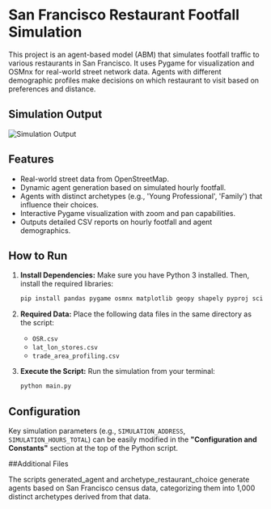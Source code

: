 # San Francisco Restaurant Footfall Simulation

This project is an agent-based model (ABM) that simulates footfall traffic to various restaurants in San Francisco. It uses Pygame for visualization and OSMnx for real-world street network data. Agents with different demographic profiles make decisions on which restaurant to visit based on preferences and distance.

## Simulation Output

![Simulation Output](data/output.gif)

## Features

-   Real-world street data from OpenStreetMap.
-   Dynamic agent generation based on simulated hourly footfall.
-   Agents with distinct archetypes (e.g., 'Young Professional', 'Family') that influence their choices.
-   Interactive Pygame visualization with zoom and pan capabilities.
-   Outputs detailed CSV reports on hourly footfall and agent demographics.

## How to Run

1.  **Install Dependencies:**
    Make sure you have Python 3 installed. Then, install the required libraries:
    ```bash
    pip install pandas pygame osmnx matplotlib geopy shapely pyproj scipy numpy tqdm
    ```

2.  **Required Data:**
    Place the following data files in the same directory as the script:
    -   `OSR.csv`
    -   `lat_lon_stores.csv`
    -   `trade_area_profiling.csv`

3.  **Execute the Script:**
    Run the simulation from your terminal:
    ```bash
    python main.py
    ```

## Configuration

Key simulation parameters (e.g., `SIMULATION_ADDRESS`, `SIMULATION_HOURS_TOTAL`) can be easily modified in the **"Configuration and Constants"** section at the top of the Python script.

##Additional Files

The scripts generated_agent and archetype_restaurant_choice generate agents based on San Francisco census data, categorizing them into 1,000 distinct archetypes derived from that data.
